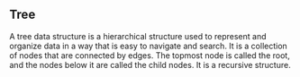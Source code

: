 ## Tree

A tree data structure is a hierarchical structure used to represent and organize data in a way that is easy to navigate and search. It is a collection of nodes that are connected by edges. The topmost node is called the root, and the nodes below it are called the child nodes. It is a recursive structure.
